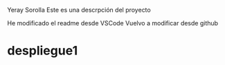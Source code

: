Yeray Sorolla 
Este es una descrpción del proyecto

He modificado el readme desde VSCode
Vuelvo a modificar desde github
# despliegue1

